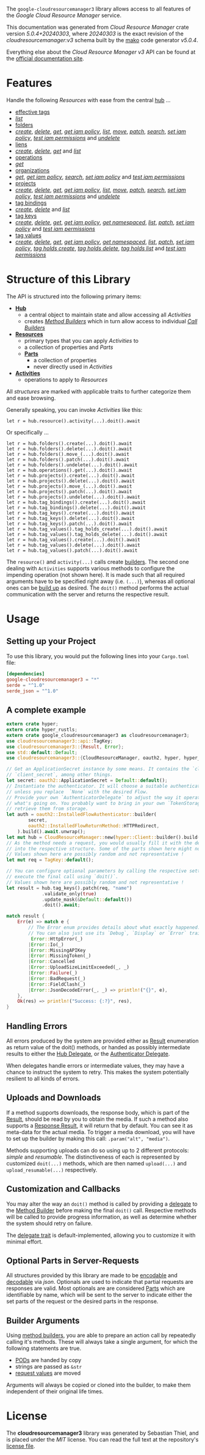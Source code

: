 <!---
DO NOT EDIT !
This file was generated automatically from 'src/generator/templates/api/README.md.mako'
DO NOT EDIT !
-->
The `google-cloudresourcemanager3` library allows access to all features of the *Google Cloud Resource Manager* service.

This documentation was generated from *Cloud Resource Manager* crate version *5.0.4+20240303*, where *20240303* is the exact revision of the *cloudresourcemanager:v3* schema built by the [mako](http://www.makotemplates.org/) code generator *v5.0.4*.

Everything else about the *Cloud Resource Manager* *v3* API can be found at the
[official documentation site](https://cloud.google.com/resource-manager).
# Features

Handle the following *Resources* with ease from the central [hub](https://docs.rs/google-cloudresourcemanager3/5.0.4+20240303/google_cloudresourcemanager3/CloudResourceManager) ... 

* [effective tags](https://docs.rs/google-cloudresourcemanager3/5.0.4+20240303/google_cloudresourcemanager3/api::EffectiveTag)
 * [*list*](https://docs.rs/google-cloudresourcemanager3/5.0.4+20240303/google_cloudresourcemanager3/api::EffectiveTagListCall)
* [folders](https://docs.rs/google-cloudresourcemanager3/5.0.4+20240303/google_cloudresourcemanager3/api::Folder)
 * [*create*](https://docs.rs/google-cloudresourcemanager3/5.0.4+20240303/google_cloudresourcemanager3/api::FolderCreateCall), [*delete*](https://docs.rs/google-cloudresourcemanager3/5.0.4+20240303/google_cloudresourcemanager3/api::FolderDeleteCall), [*get*](https://docs.rs/google-cloudresourcemanager3/5.0.4+20240303/google_cloudresourcemanager3/api::FolderGetCall), [*get iam policy*](https://docs.rs/google-cloudresourcemanager3/5.0.4+20240303/google_cloudresourcemanager3/api::FolderGetIamPolicyCall), [*list*](https://docs.rs/google-cloudresourcemanager3/5.0.4+20240303/google_cloudresourcemanager3/api::FolderListCall), [*move*](https://docs.rs/google-cloudresourcemanager3/5.0.4+20240303/google_cloudresourcemanager3/api::FolderMoveCall), [*patch*](https://docs.rs/google-cloudresourcemanager3/5.0.4+20240303/google_cloudresourcemanager3/api::FolderPatchCall), [*search*](https://docs.rs/google-cloudresourcemanager3/5.0.4+20240303/google_cloudresourcemanager3/api::FolderSearchCall), [*set iam policy*](https://docs.rs/google-cloudresourcemanager3/5.0.4+20240303/google_cloudresourcemanager3/api::FolderSetIamPolicyCall), [*test iam permissions*](https://docs.rs/google-cloudresourcemanager3/5.0.4+20240303/google_cloudresourcemanager3/api::FolderTestIamPermissionCall) and [*undelete*](https://docs.rs/google-cloudresourcemanager3/5.0.4+20240303/google_cloudresourcemanager3/api::FolderUndeleteCall)
* [liens](https://docs.rs/google-cloudresourcemanager3/5.0.4+20240303/google_cloudresourcemanager3/api::Lien)
 * [*create*](https://docs.rs/google-cloudresourcemanager3/5.0.4+20240303/google_cloudresourcemanager3/api::LienCreateCall), [*delete*](https://docs.rs/google-cloudresourcemanager3/5.0.4+20240303/google_cloudresourcemanager3/api::LienDeleteCall), [*get*](https://docs.rs/google-cloudresourcemanager3/5.0.4+20240303/google_cloudresourcemanager3/api::LienGetCall) and [*list*](https://docs.rs/google-cloudresourcemanager3/5.0.4+20240303/google_cloudresourcemanager3/api::LienListCall)
* [operations](https://docs.rs/google-cloudresourcemanager3/5.0.4+20240303/google_cloudresourcemanager3/api::Operation)
 * [*get*](https://docs.rs/google-cloudresourcemanager3/5.0.4+20240303/google_cloudresourcemanager3/api::OperationGetCall)
* [organizations](https://docs.rs/google-cloudresourcemanager3/5.0.4+20240303/google_cloudresourcemanager3/api::Organization)
 * [*get*](https://docs.rs/google-cloudresourcemanager3/5.0.4+20240303/google_cloudresourcemanager3/api::OrganizationGetCall), [*get iam policy*](https://docs.rs/google-cloudresourcemanager3/5.0.4+20240303/google_cloudresourcemanager3/api::OrganizationGetIamPolicyCall), [*search*](https://docs.rs/google-cloudresourcemanager3/5.0.4+20240303/google_cloudresourcemanager3/api::OrganizationSearchCall), [*set iam policy*](https://docs.rs/google-cloudresourcemanager3/5.0.4+20240303/google_cloudresourcemanager3/api::OrganizationSetIamPolicyCall) and [*test iam permissions*](https://docs.rs/google-cloudresourcemanager3/5.0.4+20240303/google_cloudresourcemanager3/api::OrganizationTestIamPermissionCall)
* [projects](https://docs.rs/google-cloudresourcemanager3/5.0.4+20240303/google_cloudresourcemanager3/api::Project)
 * [*create*](https://docs.rs/google-cloudresourcemanager3/5.0.4+20240303/google_cloudresourcemanager3/api::ProjectCreateCall), [*delete*](https://docs.rs/google-cloudresourcemanager3/5.0.4+20240303/google_cloudresourcemanager3/api::ProjectDeleteCall), [*get*](https://docs.rs/google-cloudresourcemanager3/5.0.4+20240303/google_cloudresourcemanager3/api::ProjectGetCall), [*get iam policy*](https://docs.rs/google-cloudresourcemanager3/5.0.4+20240303/google_cloudresourcemanager3/api::ProjectGetIamPolicyCall), [*list*](https://docs.rs/google-cloudresourcemanager3/5.0.4+20240303/google_cloudresourcemanager3/api::ProjectListCall), [*move*](https://docs.rs/google-cloudresourcemanager3/5.0.4+20240303/google_cloudresourcemanager3/api::ProjectMoveCall), [*patch*](https://docs.rs/google-cloudresourcemanager3/5.0.4+20240303/google_cloudresourcemanager3/api::ProjectPatchCall), [*search*](https://docs.rs/google-cloudresourcemanager3/5.0.4+20240303/google_cloudresourcemanager3/api::ProjectSearchCall), [*set iam policy*](https://docs.rs/google-cloudresourcemanager3/5.0.4+20240303/google_cloudresourcemanager3/api::ProjectSetIamPolicyCall), [*test iam permissions*](https://docs.rs/google-cloudresourcemanager3/5.0.4+20240303/google_cloudresourcemanager3/api::ProjectTestIamPermissionCall) and [*undelete*](https://docs.rs/google-cloudresourcemanager3/5.0.4+20240303/google_cloudresourcemanager3/api::ProjectUndeleteCall)
* [tag bindings](https://docs.rs/google-cloudresourcemanager3/5.0.4+20240303/google_cloudresourcemanager3/api::TagBinding)
 * [*create*](https://docs.rs/google-cloudresourcemanager3/5.0.4+20240303/google_cloudresourcemanager3/api::TagBindingCreateCall), [*delete*](https://docs.rs/google-cloudresourcemanager3/5.0.4+20240303/google_cloudresourcemanager3/api::TagBindingDeleteCall) and [*list*](https://docs.rs/google-cloudresourcemanager3/5.0.4+20240303/google_cloudresourcemanager3/api::TagBindingListCall)
* [tag keys](https://docs.rs/google-cloudresourcemanager3/5.0.4+20240303/google_cloudresourcemanager3/api::TagKey)
 * [*create*](https://docs.rs/google-cloudresourcemanager3/5.0.4+20240303/google_cloudresourcemanager3/api::TagKeyCreateCall), [*delete*](https://docs.rs/google-cloudresourcemanager3/5.0.4+20240303/google_cloudresourcemanager3/api::TagKeyDeleteCall), [*get*](https://docs.rs/google-cloudresourcemanager3/5.0.4+20240303/google_cloudresourcemanager3/api::TagKeyGetCall), [*get iam policy*](https://docs.rs/google-cloudresourcemanager3/5.0.4+20240303/google_cloudresourcemanager3/api::TagKeyGetIamPolicyCall), [*get namespaced*](https://docs.rs/google-cloudresourcemanager3/5.0.4+20240303/google_cloudresourcemanager3/api::TagKeyGetNamespacedCall), [*list*](https://docs.rs/google-cloudresourcemanager3/5.0.4+20240303/google_cloudresourcemanager3/api::TagKeyListCall), [*patch*](https://docs.rs/google-cloudresourcemanager3/5.0.4+20240303/google_cloudresourcemanager3/api::TagKeyPatchCall), [*set iam policy*](https://docs.rs/google-cloudresourcemanager3/5.0.4+20240303/google_cloudresourcemanager3/api::TagKeySetIamPolicyCall) and [*test iam permissions*](https://docs.rs/google-cloudresourcemanager3/5.0.4+20240303/google_cloudresourcemanager3/api::TagKeyTestIamPermissionCall)
* [tag values](https://docs.rs/google-cloudresourcemanager3/5.0.4+20240303/google_cloudresourcemanager3/api::TagValue)
 * [*create*](https://docs.rs/google-cloudresourcemanager3/5.0.4+20240303/google_cloudresourcemanager3/api::TagValueCreateCall), [*delete*](https://docs.rs/google-cloudresourcemanager3/5.0.4+20240303/google_cloudresourcemanager3/api::TagValueDeleteCall), [*get*](https://docs.rs/google-cloudresourcemanager3/5.0.4+20240303/google_cloudresourcemanager3/api::TagValueGetCall), [*get iam policy*](https://docs.rs/google-cloudresourcemanager3/5.0.4+20240303/google_cloudresourcemanager3/api::TagValueGetIamPolicyCall), [*get namespaced*](https://docs.rs/google-cloudresourcemanager3/5.0.4+20240303/google_cloudresourcemanager3/api::TagValueGetNamespacedCall), [*list*](https://docs.rs/google-cloudresourcemanager3/5.0.4+20240303/google_cloudresourcemanager3/api::TagValueListCall), [*patch*](https://docs.rs/google-cloudresourcemanager3/5.0.4+20240303/google_cloudresourcemanager3/api::TagValuePatchCall), [*set iam policy*](https://docs.rs/google-cloudresourcemanager3/5.0.4+20240303/google_cloudresourcemanager3/api::TagValueSetIamPolicyCall), [*tag holds create*](https://docs.rs/google-cloudresourcemanager3/5.0.4+20240303/google_cloudresourcemanager3/api::TagValueTagHoldCreateCall), [*tag holds delete*](https://docs.rs/google-cloudresourcemanager3/5.0.4+20240303/google_cloudresourcemanager3/api::TagValueTagHoldDeleteCall), [*tag holds list*](https://docs.rs/google-cloudresourcemanager3/5.0.4+20240303/google_cloudresourcemanager3/api::TagValueTagHoldListCall) and [*test iam permissions*](https://docs.rs/google-cloudresourcemanager3/5.0.4+20240303/google_cloudresourcemanager3/api::TagValueTestIamPermissionCall)




# Structure of this Library

The API is structured into the following primary items:

* **[Hub](https://docs.rs/google-cloudresourcemanager3/5.0.4+20240303/google_cloudresourcemanager3/CloudResourceManager)**
    * a central object to maintain state and allow accessing all *Activities*
    * creates [*Method Builders*](https://docs.rs/google-cloudresourcemanager3/5.0.4+20240303/google_cloudresourcemanager3/client::MethodsBuilder) which in turn
      allow access to individual [*Call Builders*](https://docs.rs/google-cloudresourcemanager3/5.0.4+20240303/google_cloudresourcemanager3/client::CallBuilder)
* **[Resources](https://docs.rs/google-cloudresourcemanager3/5.0.4+20240303/google_cloudresourcemanager3/client::Resource)**
    * primary types that you can apply *Activities* to
    * a collection of properties and *Parts*
    * **[Parts](https://docs.rs/google-cloudresourcemanager3/5.0.4+20240303/google_cloudresourcemanager3/client::Part)**
        * a collection of properties
        * never directly used in *Activities*
* **[Activities](https://docs.rs/google-cloudresourcemanager3/5.0.4+20240303/google_cloudresourcemanager3/client::CallBuilder)**
    * operations to apply to *Resources*

All *structures* are marked with applicable traits to further categorize them and ease browsing.

Generally speaking, you can invoke *Activities* like this:

```Rust,ignore
let r = hub.resource().activity(...).doit().await
```

Or specifically ...

```ignore
let r = hub.folders().create(...).doit().await
let r = hub.folders().delete(...).doit().await
let r = hub.folders().move_(...).doit().await
let r = hub.folders().patch(...).doit().await
let r = hub.folders().undelete(...).doit().await
let r = hub.operations().get(...).doit().await
let r = hub.projects().create(...).doit().await
let r = hub.projects().delete(...).doit().await
let r = hub.projects().move_(...).doit().await
let r = hub.projects().patch(...).doit().await
let r = hub.projects().undelete(...).doit().await
let r = hub.tag_bindings().create(...).doit().await
let r = hub.tag_bindings().delete(...).doit().await
let r = hub.tag_keys().create(...).doit().await
let r = hub.tag_keys().delete(...).doit().await
let r = hub.tag_keys().patch(...).doit().await
let r = hub.tag_values().tag_holds_create(...).doit().await
let r = hub.tag_values().tag_holds_delete(...).doit().await
let r = hub.tag_values().create(...).doit().await
let r = hub.tag_values().delete(...).doit().await
let r = hub.tag_values().patch(...).doit().await
```

The `resource()` and `activity(...)` calls create [builders][builder-pattern]. The second one dealing with `Activities` 
supports various methods to configure the impending operation (not shown here). It is made such that all required arguments have to be 
specified right away (i.e. `(...)`), whereas all optional ones can be [build up][builder-pattern] as desired.
The `doit()` method performs the actual communication with the server and returns the respective result.

# Usage

## Setting up your Project

To use this library, you would put the following lines into your `Cargo.toml` file:

```toml
[dependencies]
google-cloudresourcemanager3 = "*"
serde = "^1.0"
serde_json = "^1.0"
```

## A complete example

```Rust
extern crate hyper;
extern crate hyper_rustls;
extern crate google_cloudresourcemanager3 as cloudresourcemanager3;
use cloudresourcemanager3::api::TagKey;
use cloudresourcemanager3::{Result, Error};
use std::default::Default;
use cloudresourcemanager3::{CloudResourceManager, oauth2, hyper, hyper_rustls, chrono, FieldMask};

// Get an ApplicationSecret instance by some means. It contains the `client_id` and 
// `client_secret`, among other things.
let secret: oauth2::ApplicationSecret = Default::default();
// Instantiate the authenticator. It will choose a suitable authentication flow for you, 
// unless you replace  `None` with the desired Flow.
// Provide your own `AuthenticatorDelegate` to adjust the way it operates and get feedback about 
// what's going on. You probably want to bring in your own `TokenStorage` to persist tokens and
// retrieve them from storage.
let auth = oauth2::InstalledFlowAuthenticator::builder(
        secret,
        oauth2::InstalledFlowReturnMethod::HTTPRedirect,
    ).build().await.unwrap();
let mut hub = CloudResourceManager::new(hyper::Client::builder().build(hyper_rustls::HttpsConnectorBuilder::new().with_native_roots().https_or_http().enable_http1().build()), auth);
// As the method needs a request, you would usually fill it with the desired information
// into the respective structure. Some of the parts shown here might not be applicable !
// Values shown here are possibly random and not representative !
let mut req = TagKey::default();

// You can configure optional parameters by calling the respective setters at will, and
// execute the final call using `doit()`.
// Values shown here are possibly random and not representative !
let result = hub.tag_keys().patch(req, "name")
             .validate_only(true)
             .update_mask(&Default::default())
             .doit().await;

match result {
    Err(e) => match e {
        // The Error enum provides details about what exactly happened.
        // You can also just use its `Debug`, `Display` or `Error` traits
         Error::HttpError(_)
        |Error::Io(_)
        |Error::MissingAPIKey
        |Error::MissingToken(_)
        |Error::Cancelled
        |Error::UploadSizeLimitExceeded(_, _)
        |Error::Failure(_)
        |Error::BadRequest(_)
        |Error::FieldClash(_)
        |Error::JsonDecodeError(_, _) => println!("{}", e),
    },
    Ok(res) => println!("Success: {:?}", res),
}

```
## Handling Errors

All errors produced by the system are provided either as [Result](https://docs.rs/google-cloudresourcemanager3/5.0.4+20240303/google_cloudresourcemanager3/client::Result) enumeration as return value of
the doit() methods, or handed as possibly intermediate results to either the 
[Hub Delegate](https://docs.rs/google-cloudresourcemanager3/5.0.4+20240303/google_cloudresourcemanager3/client::Delegate), or the [Authenticator Delegate](https://docs.rs/yup-oauth2/*/yup_oauth2/trait.AuthenticatorDelegate.html).

When delegates handle errors or intermediate values, they may have a chance to instruct the system to retry. This 
makes the system potentially resilient to all kinds of errors.

## Uploads and Downloads
If a method supports downloads, the response body, which is part of the [Result](https://docs.rs/google-cloudresourcemanager3/5.0.4+20240303/google_cloudresourcemanager3/client::Result), should be
read by you to obtain the media.
If such a method also supports a [Response Result](https://docs.rs/google-cloudresourcemanager3/5.0.4+20240303/google_cloudresourcemanager3/client::ResponseResult), it will return that by default.
You can see it as meta-data for the actual media. To trigger a media download, you will have to set up the builder by making
this call: `.param("alt", "media")`.

Methods supporting uploads can do so using up to 2 different protocols: 
*simple* and *resumable*. The distinctiveness of each is represented by customized 
`doit(...)` methods, which are then named `upload(...)` and `upload_resumable(...)` respectively.

## Customization and Callbacks

You may alter the way an `doit()` method is called by providing a [delegate](https://docs.rs/google-cloudresourcemanager3/5.0.4+20240303/google_cloudresourcemanager3/client::Delegate) to the 
[Method Builder](https://docs.rs/google-cloudresourcemanager3/5.0.4+20240303/google_cloudresourcemanager3/client::CallBuilder) before making the final `doit()` call. 
Respective methods will be called to provide progress information, as well as determine whether the system should 
retry on failure.

The [delegate trait](https://docs.rs/google-cloudresourcemanager3/5.0.4+20240303/google_cloudresourcemanager3/client::Delegate) is default-implemented, allowing you to customize it with minimal effort.

## Optional Parts in Server-Requests

All structures provided by this library are made to be [encodable](https://docs.rs/google-cloudresourcemanager3/5.0.4+20240303/google_cloudresourcemanager3/client::RequestValue) and 
[decodable](https://docs.rs/google-cloudresourcemanager3/5.0.4+20240303/google_cloudresourcemanager3/client::ResponseResult) via *json*. Optionals are used to indicate that partial requests are responses 
are valid.
Most optionals are are considered [Parts](https://docs.rs/google-cloudresourcemanager3/5.0.4+20240303/google_cloudresourcemanager3/client::Part) which are identifiable by name, which will be sent to 
the server to indicate either the set parts of the request or the desired parts in the response.

## Builder Arguments

Using [method builders](https://docs.rs/google-cloudresourcemanager3/5.0.4+20240303/google_cloudresourcemanager3/client::CallBuilder), you are able to prepare an action call by repeatedly calling it's methods.
These will always take a single argument, for which the following statements are true.

* [PODs][wiki-pod] are handed by copy
* strings are passed as `&str`
* [request values](https://docs.rs/google-cloudresourcemanager3/5.0.4+20240303/google_cloudresourcemanager3/client::RequestValue) are moved

Arguments will always be copied or cloned into the builder, to make them independent of their original life times.

[wiki-pod]: http://en.wikipedia.org/wiki/Plain_old_data_structure
[builder-pattern]: http://en.wikipedia.org/wiki/Builder_pattern
[google-go-api]: https://github.com/google/google-api-go-client

# License
The **cloudresourcemanager3** library was generated by Sebastian Thiel, and is placed 
under the *MIT* license.
You can read the full text at the repository's [license file][repo-license].

[repo-license]: https://github.com/Byron/google-apis-rsblob/main/LICENSE.md

